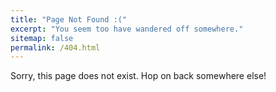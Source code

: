 ```yaml
---
title: "Page Not Found :(" 
excerpt: "You seem too have wandered off somewhere."
sitemap: false
permalink: /404.html
---
```


Sorry, this page does not exist. Hop on back somewhere else!
